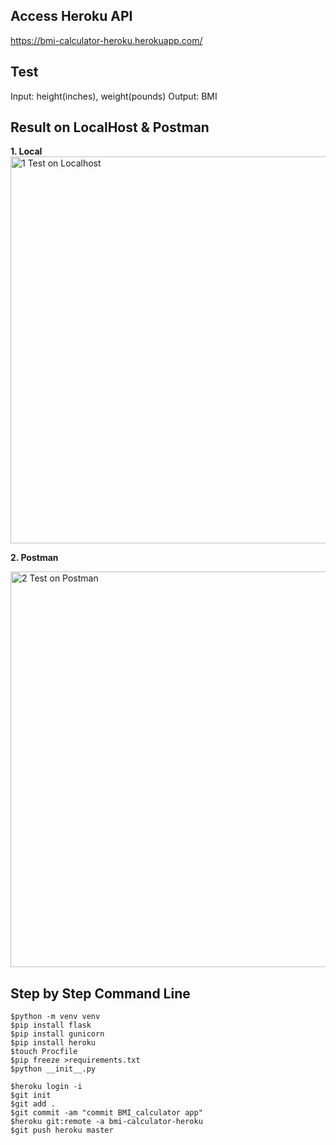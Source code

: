 ## Access Heroku API
https://bmi-calculator-heroku.herokuapp.com/

## Test
Input: height(inches), weight(pounds)
Output: BMI

## Result on LocalHost & Postman

**1. Local** <br>
<img width="619" alt="1  Test on Localhost" src="https://user-images.githubusercontent.com/44122973/147841845-8732d3fc-6fd7-4ed3-8ab0-2e56b8420a10.png">

**2. Postman**

<img width="633" alt="2  Test on Postman" src="https://user-images.githubusercontent.com/44122973/147841856-2426b1e5-097a-46d5-b054-6d7b137b4b0f.png">

## Step by Step Command Line
```terminal
$python -m venv venv
$pip install flask
$pip install gunicorn
$pip install heroku
$touch Procfile
$pip freeze >requirements.txt
$python __init__.py

$heroku login -i
$git init
$git add .
$git commit -am "commit BMI_calculator app"
$heroku git:remote -a bmi-calculator-heroku
$git push heroku master
```
